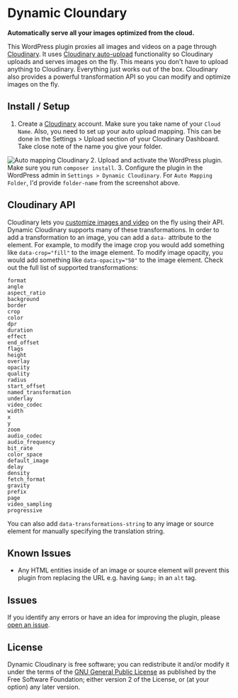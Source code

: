 # Dynamic Cloundary

__Automatically serve all your images optimized from the cloud.__

This WordPress plugin proxies all images and videos on a page through [Cloudinary](https://cloudinary.com/). It uses [Cloudinary auto-upload](https://cloudinary.com/documentation/fetch_remote_images#auto_upload_remote_resources) functionality so Cloudinary uploads and serves images on the fly. This means you don't have to upload anything to Cloudinary. Everything just works out of the box. Cloudinary also provides a powerful transformation API so you can modify and optimize images on the fly.

## Install / Setup

1. Create a [Cloudinary](https://cloudinary.com) account. Make sure you take name of your `Cloud Name`. Also, you need to set up your auto upload mapping. This can be done in the Settings > Upload section of your Cloudinary Dashboard. Take close note of the name you give your folder.

![Auto mapping Cloudinary](./.github/assets/auto-mapping.png)
2. Upload and activate the WordPress plugin. Make sure you run `composer install`.
3. Configure the plugin in the WordPress admin in `Settings > Dynamic Cloudinary`. For `Auto Mapping Folder`, I'd provide `folder-name` from the screenshot above.

## Cloudinary API

Cloudinary lets you [customize images and video](https://cloudinary.com/documentation/image_transformations) on the fly using their API. Dynamic Cloudinary supports many of these transformations. In order to add a transformation to an image, you can add a `data-` attribute to the element. For example, to modify the image crop you would add something like `data-crop="fill"` to the image element. To modify image opacity, you would add something like `data-opacity="50"` to the image element. Check out the full list of supported transformations:

```
format
angle
aspect_ratio
background
border
crop
color
dpr
duration
effect
end_offset
flags
height
overlay
opacity
quality
radius
start_offset
named_transformation
underlay
video_codec
width
x
y
zoom
audio_codec
audio_frequency
bit_rate
color_space
default_image
delay
density
fetch_format
gravity
prefix
page
video_sampling
progressive
```

You can also add `data-transformations-string` to any image or source element for manually specifying the translation string.

## Known Issues

* Any HTML entities inside of an image or source element will prevent this plugin from replacing the URL e.g. having `&amp;` in an `alt` tag.

## Issues

If you identify any errors or have an idea for improving the plugin, please [open an issue](https://github.com/tlovett1/dynamic-cloudinary/issues?state=open).

## License

Dynamic Cloudinary is free software; you can redistribute it and/or modify it under the terms of the [GNU General Public License](http://www.gnu.org/licenses/gpl-2.0.html) as published by the Free Software Foundation; either version 2 of the License, or (at your option) any later version.
